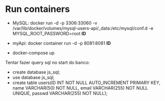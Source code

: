 # Run containers

- MySQL: docker run -d -p 3306:33060 -v /var/lib/docker/volumes/mysql-users-api/\_data:/etc/mysql/conf.d -e MYSQL_ROOT_PASSWORD=root **ID**

- myApi: docker container run -d -p 8081:8081 **ID**

- docker-compose up

Tentar fazer query sql no start do banco:

- create database js_sql;
- use database js_sql;
- create table users(ID INT NOT NULL AUTO_INCREMENT PRIMARY KEY, name VARCHAR(50) NOT NULL, email VARCHAR(255) NOT NULL UNIQUE, passwd VARCHAR(255) NOT NULL);
